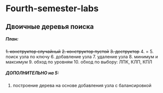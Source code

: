 # Fourth-semester-labs

## Двоичные деревья поиска

##### План:
~~1. конструктор случайный~~
~~2. конструктор пустой~~
~~3. деструктор~~
4. =
5. поиск узла по ключу
6. добавление узла
7. удаление узла
8. минимум и максимум
9. обход по уровням
10. обход по выбору: ЛПК, КЛП, КПЛ

##### ДОПОЛНИТЕЛЬНО на 5:
1. построение дерева на основе добавления узла с балансировкой
